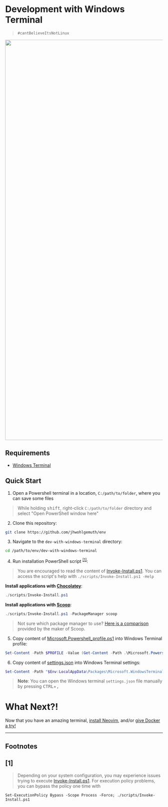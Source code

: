 Development with Windows Terminal
=================================
> `#cantBelieveItsNotLinux`

<div align="center">
    <a href="#"><img alt="Windows Terminal in action!" src="http://www.jasonwohlgemuth.com/env/images/env_terminal_demo.gif" alt="So pretty!" width="1280"/></a>
</div>

Requirements
------------
- [Windows Terminal](https://www.microsoft.com/store/productId/9N0DX20HK701)

Quick Start
-----------
1. Open a Powershell terminal in a location, `C:/path/to/folder`, where you can save some files

> While holding <kbd>shift</kbd>, right-click `C:/path/to/folder` directory and select "Open PowerShell window here"

2. Clone this repository:

```bash
git clone https://github.com/jhwohlgemuth/env
```

3. Navigate to the `dev-with-windows-terminal` directory:

```bash
cd /path/to/env/dev-with-windows-terminal
```

4. Run installation PowerShell script <sup>[[1]](#1)</sup>:
> You are encouraged to read the content of [Invoke-Install.ps1](./scripts/Invoke-Install.ps1). You can access the script's help with `./scripts/Invoke-Install.ps1 -Help`

**Install applications with [Chocolatey](https://chocolatey.org/)**:
```powershell
./scripts/Invoke-Install.ps1
```

**Install applications with [Scoop](https://scoop.sh/)**:
```powershell
./scripts/Invoke-Install.ps1 -PackageManager scoop
```

> Not sure which package manager to use? [Here is a comparison](https://github.com/lukesampson/scoop/wiki/Chocolatey-Comparison) provided by the maker of Scoop.

5. Copy content of [Microsoft.Powershell_profile.ps1](./Microsoft.Powershell_profile.ps1) into Windows Terminal profile:

```powershell
Set-Content -Path $PROFILE -Value (Get-Content -Path .\Microsoft.Powershell_profile.ps1)
```

6. Copy content of [settings.json](./settings.json) into Windows Terminal settings:


```powershell
Set-Content -Path "$Env:LocalAppData\Packages\Microsoft.WindowsTerminal_8wekyb3d8bbwe\LocalState\settings.json" -Value (Get-Content -Path .\settings.json)
```

> **Note**: You can open the Windows terminal `settings.json` file manually by pressing <kbd>CTRL</kbd>+<kbd>,</kbd>

What Next?!
===========
Now that you have an amazing terminal, [install Neovim](../dev-with-neovim), and/or [give Docker a try!](../dev-with-docker)

-------------

**Footnotes**
-------------

[1]
---
> Depending on your system configuration, you may experience issues trying to execute [Invoke-Install.ps1](./scripts/Invoke-Install.ps1).
> For execution policy problems, you can bypass the policy one time with

```
Set-ExecutionPolicy Bypass -Scope Process -Force; ./scripts/Invoke-Install.ps1
```